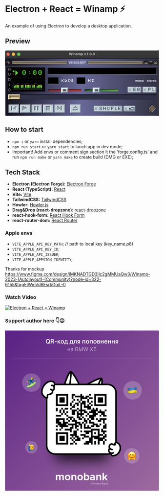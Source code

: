 # Electron + React = Winamp ⚡

An example of using Electron to develop a desktop application.

## Preview

![Winamp Preview](./src/renderer/assets/images/preview.png)

## How to start

- `npm i` or `yarn` install dependencies;
- `npm run start` or `yarn start` to lunch app in dev mode;
- Important! Add envs or comment sign section it the 'forge.config.ts' and run `npm run make` or `yarn make` to create build (DMG or EXE);

## Tech Stack

- **Electron (Electron Forge):** [Electron Forge](https://www.electronforge.io/)
- **React (TypeScript):** [React](https://reactjs.org/)
- **Vite:** [Vite](https://vitejs.dev/)
- **TailwindCSS:** [TailwindCSS](https://tailwindcss.com/)
- **Howler:** [Howler.js](https://howlerjs.com/)
- **Drag&Drop (react-dropzone):** [react-dropzone](https://www.npmjs.com/package/react-dropzone)
- **react-hook-form:** [React Hook Form](https://react-hook-form.com/)
- **react-router-dom:** [React Router](https://reactrouter.com/)

### Apple envs

- `VITE_APPLE_API_KEY_PATH`; // path to local key (key_name.p8)
- `VITE_APPLE_API_KEY_ID`;
- `VITE_APPLE_API_ISSUER`;
- `VITE_APPLE_APPSIGN_IDENTITY`;

Thanks for mockup
https://www.figma.com/design/iMKNADTGD3IIc2gMMUaQw3/Winamp-2023-(Autolayout)-(Community)?node-id=322-6155&t=gElWmVd6EsrkGqjL-0

### Watch Video

[![Electron + React = Winamp](https://img.youtube.com/vi/6kBFh4TO4mk/0.jpg)](https://youtu.be/6kBFh4TO4mk)

### Support author here 👇😉

![Winamp Preview](./src/renderer/assets/images/IMG_2260.JPG)

